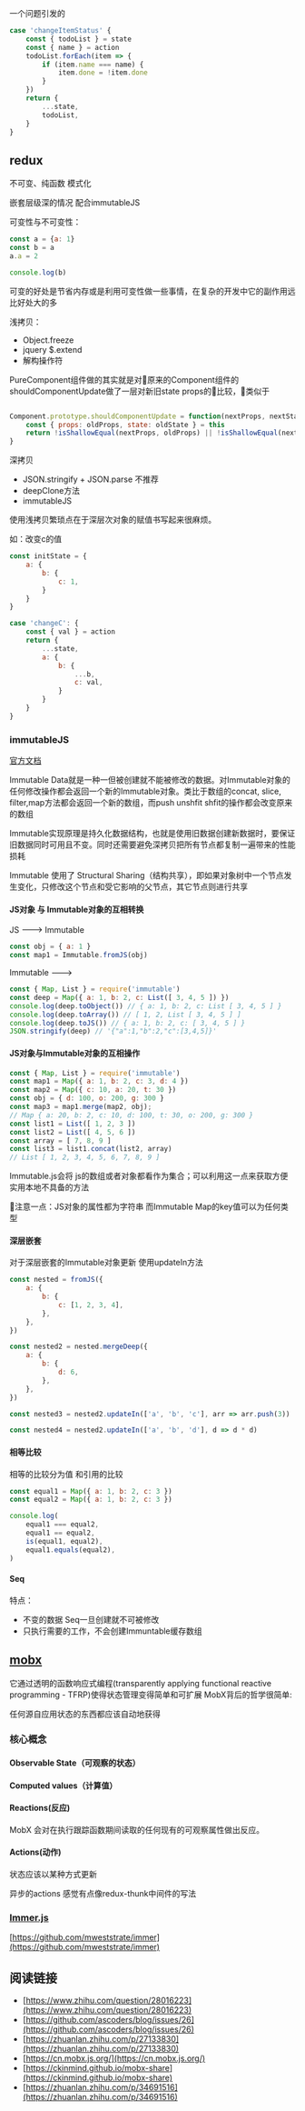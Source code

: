 一个问题引发的

``` JavaScript
case 'changeItemStatus' {
    const { todoList } = state
    const { name } = action
    todoList.forEach(item => {
        if (item.name === name) {
            item.done = !item.done
        }
    })
    return {
        ...state,
        todoList,
    }
}

```

## redux

不可变、纯函数 模式化

嵌套层级深的情况 配合immutableJS

可变性与不可变性：

``` javaScript
const a = {a: 1}
const b = a
a.a = 2

console.log(b)
```

可变的好处是节省内存或是利用可变性做一些事情，在复杂的开发中它的副作用远比好处大的多

浅拷贝：

- Object.freeze
- jquery $.extend
- 解构操作符

PureComponent组件做的其实就是对原来的Component组件的shouldComponentUpdate做了一层对新旧state props的比较，类似于

``` javaScript

Component.prototype.shouldComponentUpdate = function(nextProps, nextState) {
    const { props: oldProps, state: oldState } = this
    return !isShallowEqual(nextProps, oldProps) || !isShallowEqual(nextState, oldState)
}

```

深拷贝

- JSON.stringify + JSON.parse 不推荐
- deepClone方法
- immutableJS

使用浅拷贝繁琐点在于深层次对象的赋值书写起来很麻烦。

如：改变c的值

``` javaScript
const initState = {
    a: {
        b: {
            c: 1,
        }
    }
}

case 'changeC': {
    const { val } = action
    return {
        ...state,
        a: {
            b: {
                ...b,
                c: val,
            }
        }
    }
}

```

### immutableJS

[官方文档](https://github.com/facebook/immutable-js/blob/master/README.md)

Immutable Data就是一种一但被创建就不能被修改的数据。对Immutable对象的任何修改操作都会返回一个新的Immutable对象。类比于数组的concat, slice, filter,map方法都会返回一个新的数组，而push unshfit shfit的操作都会改变原来的数组

Immutable实现原理是持久化数据结构，也就是使用旧数据创建新数据时，要保证旧数据同时可用且不变。同时还需要避免深拷贝把所有节点都复制一遍带来的性能损耗

Immutable 使用了 Structural Sharing（结构共享），即如果对象树中一个节点发生变化，只修改这个节点和受它影响的父节点，其它节点则进行共享


#### JS对象 与 Immutable对象的互相转换

JS ---> Immutable
``` JavaScript
const obj = { a: 1 }
const map1 = Immutable.fromJS(obj)

```

Immutable --->

``` javaScript
const { Map, List } = require('immutable')
const deep = Map({ a: 1, b: 2, c: List([ 3, 4, 5 ]) })
console.log(deep.toObject()) // { a: 1, b: 2, c: List [ 3, 4, 5 ] }
console.log(deep.toArray()) // [ 1, 2, List [ 3, 4, 5 ] ]
console.log(deep.toJS()) // { a: 1, b: 2, c: [ 3, 4, 5 ] }
JSON.stringify(deep) // '{"a":1,"b":2,"c":[3,4,5]}'
```

#### JS对象与Immutable对象的互相操作

``` javaScript
const { Map, List } = require('immutable')
const map1 = Map({ a: 1, b: 2, c: 3, d: 4 })
const map2 = Map({ c: 10, a: 20, t: 30 })
const obj = { d: 100, o: 200, g: 300 }
const map3 = map1.merge(map2, obj);
// Map { a: 20, b: 2, c: 10, d: 100, t: 30, o: 200, g: 300 }
const list1 = List([ 1, 2, 3 ])
const list2 = List([ 4, 5, 6 ])
const array = [ 7, 8, 9 ]
const list3 = list1.concat(list2, array)
// List [ 1, 2, 3, 4, 5, 6, 7, 8, 9 ]
```
Immutable.js会将 js的数组或者对象都看作为集合；可以利用这一点来获取方便实用本地不具备的方法

注意一点：JS对象的属性都为字符串 而Immutable Map的key值可以为任何类型

#### 深层嵌套

对于深层嵌套的Immutable对象更新 使用updateIn方法

``` javaScript
const nested = fromJS({
	a: {
		b: {
			c: [1, 2, 3, 4],
		},
	},
})

const nested2 = nested.mergeDeep({
	a: {
		b: {
			d: 6,
		},
	},
})

const nested3 = nested2.updateIn(['a', 'b', 'c'], arr => arr.push(3))

const nested4 = nested2.updateIn(['a', 'b', 'd'], d => d * d)
```

#### 相等比较

相等的比较分为值 和引用的比较

``` javaScript
const equal1 = Map({ a: 1, b: 2, c: 3 })
const equal2 = Map({ a: 1, b: 2, c: 3 })

console.log(
	equal1 === equal2,
	equal1 == equal2,
	is(equal1, equal2),
	equal1.equals(equal2),
)
```
#### Seq
特点：

- 不变的数据 Seq一旦创建就不可被修改
- 只执行需要的工作，不会创建Immuntable缓存数组

## [mobx](https://cn.mobx.js.org/)

它通过透明的函数响应式编程(transparently applying functional reactive programming - TFRP)使得状态管理变得简单和可扩展
MobX背后的哲学很简单:

任何源自应用状态的东西都应该自动地获得


### 核心概念

#### Observable State（可观察的状态）

#### Computed values（计算值）

#### Reactions(反应)
MobX 会对在执行跟踪函数期间读取的任何现有的可观察属性做出反应。

#### Actions(动作)

状态应该以某种方式更新

异步的actions 感觉有点像redux-thunk中间件的写法

### [Immer.js](https://zhuanlan.zhihu.com/p/34691516)

[https://github.com/mweststrate/immer](https://github.com/mweststrate/immer)


## 阅读链接

- [https://www.zhihu.com/question/28016223](https://www.zhihu.com/question/28016223)
- [https://github.com/ascoders/blog/issues/26](https://github.com/ascoders/blog/issues/26)
- [https://zhuanlan.zhihu.com/p/27133830](https://zhuanlan.zhihu.com/p/27133830)
- [https://cn.mobx.js.org/](https://cn.mobx.js.org/)
- [https://ckinmind.github.io/mobx-share](https://ckinmind.github.io/mobx-share)
- [https://zhuanlan.zhihu.com/p/34691516](https://zhuanlan.zhihu.com/p/34691516)